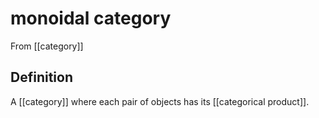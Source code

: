 # monoidal category
From [[category]]

## Definition
A [[category]] where each pair of objects has its [[categorical product]].